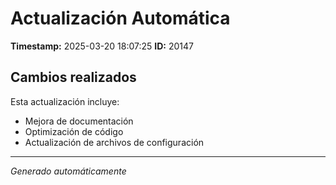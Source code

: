 # Actualización Automática

**Timestamp:** 2025-03-20 18:07:25
**ID:** 20147

## Cambios realizados

Esta actualización incluye:
- Mejora de documentación
- Optimización de código
- Actualización de archivos de configuración

---
*Generado automáticamente*
